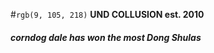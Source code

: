 #`rgb(9, 105, 218)`	 **UND COLLUSION est. 2010**

##### *corndog dale has won the most Dong Shulas*

